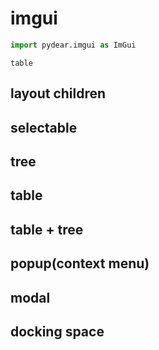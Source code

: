 # imgui

```py
import pydear.imgui as ImGui
```

```{toctree}
table
```

## layout children

## selectable

## tree

## table

## table + tree

## popup(context menu)

## modal

## docking space
